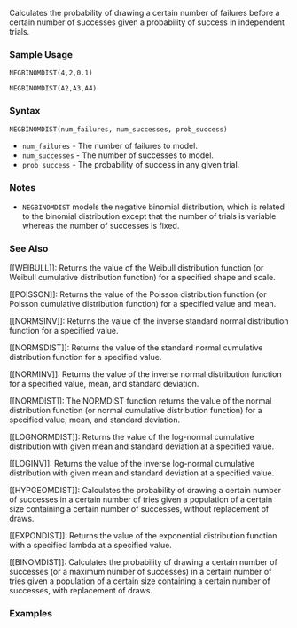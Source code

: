 Calculates the probability of drawing a certain number of failures before a certain number of successes given a probability of success in independent trials.

### Sample Usage

`NEGBINOMDIST(4,2,0.1)`

`NEGBINOMDIST(A2,A3,A4)`

### Syntax

`NEGBINOMDIST(num_failures, num_successes, prob_success)`

* `num_failures` - The number of failures to model.
* `num_successes` - The number of successes to model.
* `prob_success` - The probability of success in any given trial.

### Notes

* `NEGBINOMDIST` models the negative binomial distribution, which is related to the binomial distribution except that the number of trials is variable whereas the number of successes is fixed.

### See Also

[[WEIBULL]]: Returns the value of the Weibull distribution function (or Weibull cumulative distribution function) for a specified shape and scale.

[[POISSON]]: Returns the value of the Poisson distribution function (or Poisson cumulative distribution function) for a specified value and mean.

[[NORMSINV]]: Returns the value of the inverse standard normal distribution function for a specified value.

[[NORMSDIST]]: Returns the value of the standard normal cumulative distribution function for a specified value.

[[NORMINV]]: Returns the value of the inverse normal distribution function for a specified value, mean, and standard deviation.

[[NORMDIST]]: The NORMDIST function returns the value of the normal distribution function (or normal cumulative distribution function) for a specified value, mean, and standard deviation.

[[LOGNORMDIST]]: Returns the value of the log-normal cumulative distribution with given mean and standard deviation at a specified value.

[[LOGINV]]: Returns the value of the inverse log-normal cumulative distribution with given mean and standard deviation at a specified value.

[[HYPGEOMDIST]]: Calculates the probability of drawing a certain number of successes in a certain number of tries given a population of a certain size containing a certain number of successes, without replacement of draws.

[[EXPONDIST]]: Returns the value of the exponential distribution function with a specified lambda at a specified value.

[[BINOMDIST]]: Calculates the probability of drawing a certain number of successes (or a maximum number of successes) in a certain number of tries given a population of a certain size containing a certain number of successes, with replacement of draws.

### Examples
